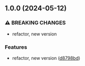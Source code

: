 ## 1.0.0 (2024-05-12)


### ⚠ BREAKING CHANGES

* refactor, new version

### Features

* refactor, new version ([d8798bd](https://github.com/baumrock/RockAdminTweaks/commit/d8798bdb15e0f2cde89b946dc18c352a213de544))

